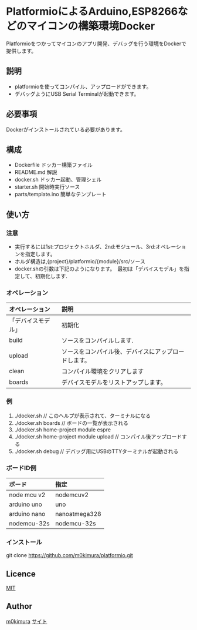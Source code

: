PlatformioによるArduino,ESP8266などのマイコンの構築環境Docker
====

Platformioをつかってマイコンのアプリ開発、デバッグを行う環境をDockerで提供します。


## 説明
  - platformioを使ってコンパイル、アップロードができます。
  - デバッグようにUSB Serial Terminalが起動できます。

## 必要事項
  Dockerがインストールされている必要があります。

## 構成
  - Dockerfile ドッカー構築ファイル
  - README.md 解説
  - docker.sh ドッカー起動、管理シェル
  - starter.sh 開始時実行ソース
  - parts/template.ino 簡単なテンプレート

## 使い方
### 注意

   - 実行するには1st:プロジェクトホルダ、2nd:モジュール、3rd:オペレーションを指定します。
   - ホルダ構造は,{project}/platformio/{module}/src/ソース
   - docker.shの引数は下記のようになります。　最初は「デバイスモデル」を指定して、初期化します.

### オペレーション

  |オペレーション     |説明|
  |:-|:-|
  |「デバイスモデル」  |初期化|
  |build          |ソースをコンパイルします.|
  |upload         |ソースをコンパイル後、デバイスにアップロードします。|
  |clean          |コンパイル環境をクリアします|
  |boards         |デバイスモデルをリストアップします。|

### 例

  1. ./docker.sh      // このヘルプが表示されて、ターミナルになる
  2. ./docker.sh boards // ボードの一覧が表示される
  3. ./docker.sh home-project module espre
  4. ./docker.sh home-project module upload // コンパイル後アップロードする
  5. ./docker.sh debug // デバッグ用にUSBのTTYターミナルが起動される

### ボードID例

  |ボード|指定|
  |:-|:-|
  |node mcu v2  |nodemcuv2    |
  |arduino uno  |uno          |
  |arduino nano |nanoatmega328|
  |nodemcu-32s  |nodemcu-32s  |


### インストール
  git clone https://github.com/m0kimura/platformio.git


## Licence

[MIT](https://github.com/tcnksm/tool/blob/master/LICENCE)


## Author

[m0kimura](https://github.com/m0kimura)
[サイト](https://www.kmrweb.net/)

